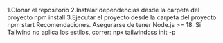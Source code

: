 1.Clonar el repositorio
2.Instalar dependencias desde la carpeta del proyecto npm install
3.Ejecutar el proyecto desde la carpeta del proyecto npm start
Recomendaciones.
Asegurarse de tener Node.js >= 18.
Si Tailwind no aplica los estilos, correr: npx tailwindcss init -p

